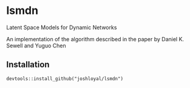 # lsmdn
Latent Space Models for Dynamic Networks

An implementation of the algorithm described in the paper by Daniel K. Sewell and Yuguo Chen

## Installation
```
devtools::install_github("joshloyal/lsmdn")
```
